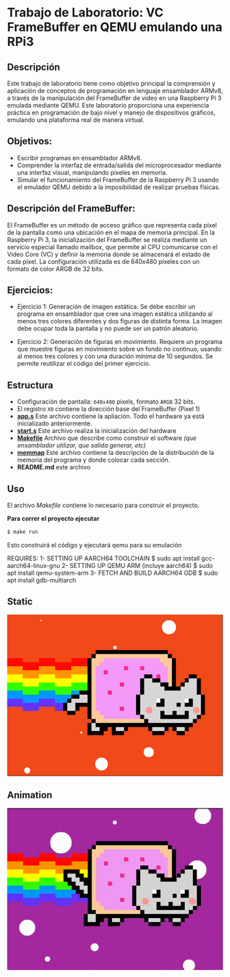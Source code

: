 # Trabajo de Laboratorio: VC FrameBuffer en QEMU emulando una RPi3

## Descripción

Este trabajo de laboratorio tiene como objetivo principal la comprensión y aplicación de conceptos de programación en lenguaje ensamblador ARMv8, a través de la manipulación del FrameBuffer de video en una Raspberry Pi 3 emulada mediante QEMU.
Este laboratorio proporciona una experiencia práctica en programación de bajo nivel y manejo de dispositivos gráficos, emulando una plataforma real de manera virtual.

## Objetivos:
* Escribir programas en ensamblador ARMv8.
* Comprender la interfaz de entrada/salida del microprocesador mediante una interfaz visual, manipulando píxeles en memoria.
* Simular el funcionamiento del FrameBuffer de la Raspberry Pi 3 usando el emulador QEMU debido a la imposibilidad de realizar pruebas físicas.

## Descripción del FrameBuffer:
El FrameBuffer es un método de acceso gráfico que representa cada píxel de la pantalla como una ubicación en el mapa de memoria principal. En la Raspberry Pi 3, la inicialización del FrameBuffer se realiza mediante un servicio especial llamado mailbox, que permite al CPU comunicarse con el Video Core (VC) y definir la memoria donde se almacenará el estado de cada píxel. La configuración utilizada es de 640x480 píxeles con un formato de color ARGB de 32 bits.

## Ejercicios:
* Ejercicio 1: Generación de imagen estática.
Se debe escribir un programa en ensamblador que cree una imagen estática utilizando al menos tres colores diferentes y dos figuras de distinta forma. La imagen debe ocupar toda la pantalla y no puede ser un patrón aleatorio.

* Ejercicio 2: Generación de figuras en movimiento.
Requiere un programa que muestre figuras en movimiento sobre un fondo no continuo, usando al menos tres colores y con una duración mínima de 10 segundos. Se permite reutilizar el código del primer ejercicio.


## Estructura

* Configuración de pantalla: `640x480` pixels, formato `ARGB` 32 bits.
* El registro `X0` contiene la dirección base del FrameBuffer (Pixel 1)
* **[app.s](app.s)** Este archivo contiene la apliación. Todo el hardware ya está inicializado anteriormente.
* **[start.s](start.s)** Este archivo realiza la inicialización del hardware
* **[Makefile](Makefile)** Archivo que describe como construir el software _(que ensamblador utilizar, que salida generar, etc)_
* **[memmap](memmap)** Este archivo contiene la descripción de la distribución de la memoria del programa y donde colocar cada sección.
* **README.md** este archivo

## Uso

El archivo _Makefile_ contiene lo necesario para construir el proyecto.

**Para correr el proyecto ejecutar**

```bash
$ make run
```
Esto construirá el código y ejecutará qemu para su emulación

REQUIRES:
1- SETTING UP AARCH64 TOOLCHAIN
$ sudo apt install gcc-aarch64-linux-gnu
2- SETTING UP QEMU ARM (incluye aarch64)
$ sudo apt install qemu-system-arm
3- FETCH AND BUILD AARCH64 GDB
$ sudo apt install gdb-multiarch

## Static
![preview_NyanCat](preview_NyanCat.png)

## Animation
![preview-NyanCat-Video](preview-NyanCat-Video.gif  )



